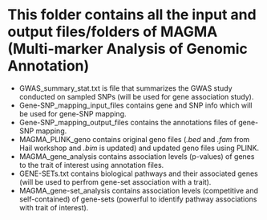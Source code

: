 # This folder contains all the input and output files/folders of MAGMA (Multi-marker Analysis of Genomic Annotation)
  - GWAS_summary_stat.txt is file that summarizes the GWAS study conducted on sampled SNPs (will be used for gene association study).
  - Gene-SNP_mapping_input_files contains gene and SNP info which will be used for gene-SNP mapping.
  - Gene-SNP_mapping_output_files contains the annotations files of gene-SNP mapping.
  - MAGMA_PLINK_geno contains original geno files (<i>.bed</i> and <i>.fam</i> from Hail workshop and <i>.bim</i> is updated) and updated geno files using PLINK.
  - MAGMA_gene_analysis contains association levels (p-values) of genes to the trait of interest using annotation files.
  - GENE-SETs.txt contains biological pathways and their associated genes (will be used to perfrom gene-set association with a trait).
  - MAGMA_gene-set_analysis contains association levels (competitive and self-contained) of gene-sets (powerful to identify pathway associations with trait of interest). 
